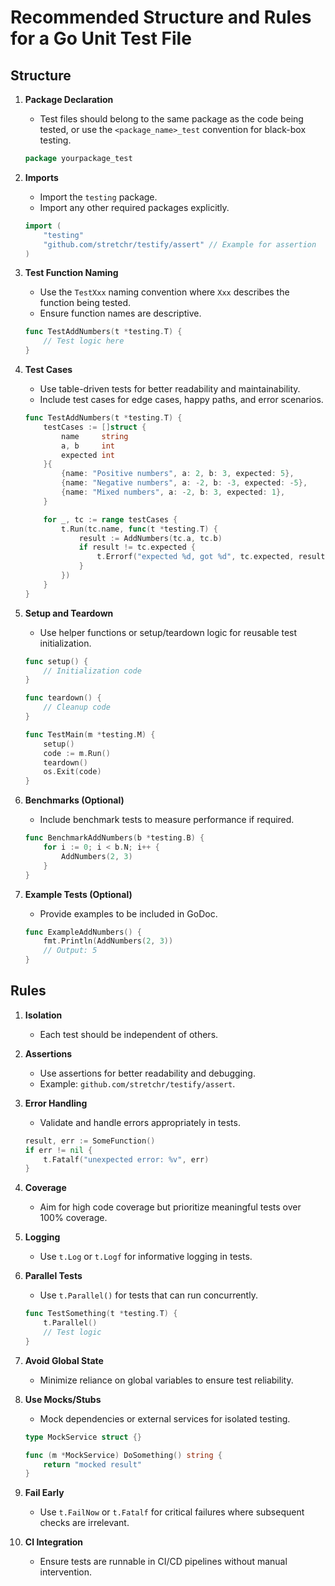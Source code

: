 # Recommended Structure and Rules for a Go Unit Test File

## Structure

1. **Package Declaration**
   - Test files should belong to the same package as the code being tested, or use the `<package_name>_test` convention for black-box testing.

   ```go
   package yourpackage_test
   ```

2. **Imports**
   - Import the `testing` package.
   - Import any other required packages explicitly.

   ```go
   import (
       "testing"
       "github.com/stretchr/testify/assert" // Example for assertion
   )
   ```

3. **Test Function Naming**
   - Use the `TestXxx` naming convention where `Xxx` describes the function being tested.
   - Ensure function names are descriptive.

   ```go
   func TestAddNumbers(t *testing.T) {
       // Test logic here
   }
   ```

4. **Test Cases**
   - Use table-driven tests for better readability and maintainability.
   - Include test cases for edge cases, happy paths, and error scenarios.

   ```go
   func TestAddNumbers(t *testing.T) {
       testCases := []struct {
           name     string
           a, b     int
           expected int
       }{
           {name: "Positive numbers", a: 2, b: 3, expected: 5},
           {name: "Negative numbers", a: -2, b: -3, expected: -5},
           {name: "Mixed numbers", a: -2, b: 3, expected: 1},
       }

       for _, tc := range testCases {
           t.Run(tc.name, func(t *testing.T) {
               result := AddNumbers(tc.a, tc.b)
               if result != tc.expected {
                   t.Errorf("expected %d, got %d", tc.expected, result)
               }
           })
       }
   }
   ```

5. **Setup and Teardown**
   - Use helper functions or setup/teardown logic for reusable test initialization.

   ```go
   func setup() {
       // Initialization code
   }

   func teardown() {
       // Cleanup code
   }

   func TestMain(m *testing.M) {
       setup()
       code := m.Run()
       teardown()
       os.Exit(code)
   }
   ```

6. **Benchmarks (Optional)**
   - Include benchmark tests to measure performance if required.

   ```go
   func BenchmarkAddNumbers(b *testing.B) {
       for i := 0; i < b.N; i++ {
           AddNumbers(2, 3)
       }
   }
   ```

7. **Example Tests (Optional)**
   - Provide examples to be included in GoDoc.

   ```go
   func ExampleAddNumbers() {
       fmt.Println(AddNumbers(2, 3))
       // Output: 5
   }
   ```

## Rules

1. **Isolation**
   - Each test should be independent of others.

2. **Assertions**
   - Use assertions for better readability and debugging.
   - Example: `github.com/stretchr/testify/assert`.

3. **Error Handling**
   - Validate and handle errors appropriately in tests.

   ```go
   result, err := SomeFunction()
   if err != nil {
       t.Fatalf("unexpected error: %v", err)
   }
   ```

4. **Coverage**
   - Aim for high code coverage but prioritize meaningful tests over 100% coverage.

5. **Logging**
   - Use `t.Log` or `t.Logf` for informative logging in tests.

6. **Parallel Tests**
   - Use `t.Parallel()` for tests that can run concurrently.

   ```go
   func TestSomething(t *testing.T) {
       t.Parallel()
       // Test logic
   }
   ```

7. **Avoid Global State**
   - Minimize reliance on global variables to ensure test reliability.

8. **Use Mocks/Stubs**
   - Mock dependencies or external services for isolated testing.

   ```go
   type MockService struct {}

   func (m *MockService) DoSomething() string {
       return "mocked result"
   }
   ```

9. **Fail Early**
   - Use `t.FailNow` or `t.Fatalf` for critical failures where subsequent checks are irrelevant.

10. **CI Integration**
    - Ensure tests are runnable in CI/CD pipelines without manual intervention.
